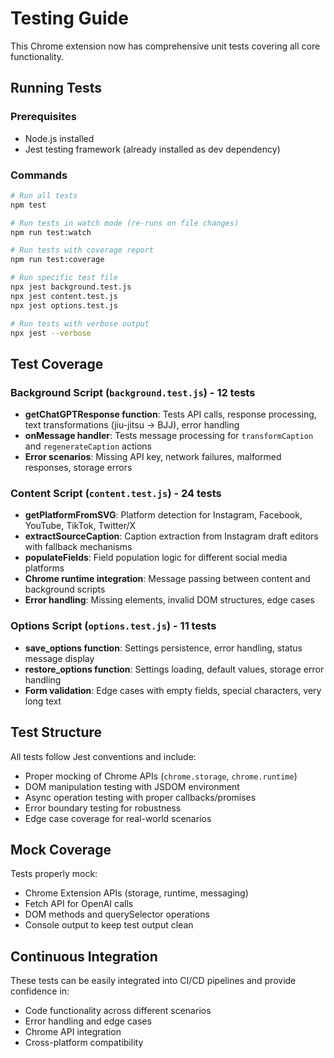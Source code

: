 # Testing Guide

This Chrome extension now has comprehensive unit tests covering all core functionality.

## Running Tests

### Prerequisites
- Node.js installed
- Jest testing framework (already installed as dev dependency)

### Commands

```bash
# Run all tests
npm test

# Run tests in watch mode (re-runs on file changes)
npm run test:watch

# Run tests with coverage report
npm run test:coverage

# Run specific test file
npx jest background.test.js
npx jest content.test.js
npx jest options.test.js

# Run tests with verbose output
npx jest --verbose
```

## Test Coverage

### Background Script (`background.test.js`) - 12 tests
- **getChatGPTResponse function**: Tests API calls, response processing, text transformations (jiu-jitsu -> BJJ), error handling
- **onMessage handler**: Tests message processing for `transformCaption` and `regenerateCaption` actions
- **Error scenarios**: Missing API key, network failures, malformed responses, storage errors

### Content Script (`content.test.js`) - 24 tests  
- **getPlatformFromSVG**: Platform detection for Instagram, Facebook, YouTube, TikTok, Twitter/X
- **extractSourceCaption**: Caption extraction from Instagram draft editors with fallback mechanisms
- **populateFields**: Field population logic for different social media platforms
- **Chrome runtime integration**: Message passing between content and background scripts
- **Error handling**: Missing elements, invalid DOM structures, edge cases

### Options Script (`options.test.js`) - 11 tests
- **save_options function**: Settings persistence, error handling, status message display
- **restore_options function**: Settings loading, default values, storage error handling  
- **Form validation**: Edge cases with empty fields, special characters, very long text

## Test Structure

All tests follow Jest conventions and include:
- Proper mocking of Chrome APIs (`chrome.storage`, `chrome.runtime`)
- DOM manipulation testing with JSDOM environment
- Async operation testing with proper callbacks/promises
- Error boundary testing for robustness
- Edge case coverage for real-world scenarios

## Mock Coverage

Tests properly mock:
- Chrome Extension APIs (storage, runtime, messaging)
- Fetch API for OpenAI calls
- DOM methods and querySelector operations
- Console output to keep test output clean

## Continuous Integration

These tests can be easily integrated into CI/CD pipelines and provide confidence in:
- Code functionality across different scenarios
- Error handling and edge cases
- Chrome API integration
- Cross-platform compatibility